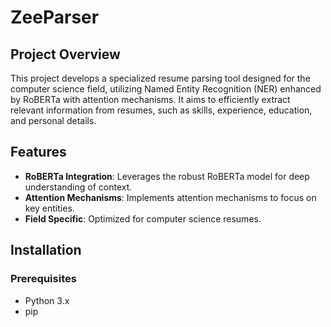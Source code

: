 # ZeeParser

## Project Overview
This project develops a specialized resume parsing tool designed for the computer science field, utilizing Named Entity Recognition (NER) enhanced by RoBERTa with attention mechanisms. It aims to efficiently extract relevant information from resumes, such as skills, experience, education, and personal details.

## Features
- **RoBERTa Integration**: Leverages the robust RoBERTa model for deep understanding of context.
- **Attention Mechanisms**: Implements attention mechanisms to focus on key entities.
- **Field Specific**: Optimized for computer science resumes.

## Installation

### Prerequisites
- Python 3.x
- pip



